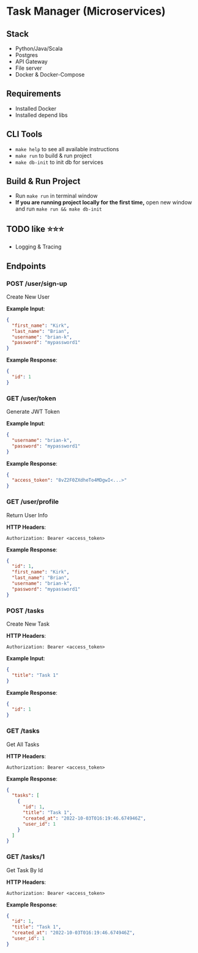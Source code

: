 # Task Manager (Microservices)
## Stack
- Python/Java/Scala
- Postgres
- API Gateway
- File server
- Docker & Docker-Compose

## Requirements
- Installed Docker
- Installed depend libs

## CLI Tools
- `make help` to see all available instructions
- `make run` to build & run project
- `make db-init` to init db for services

## Build & Run Project
- Run `make run` in terminal window
- **If you are running project locally for the first time,** open new window and run `make run && make db-init`

## TODO like ⭐⭐⭐
- Logging & Tracing

## Endpoints
### POST /user/sign-up

Create New User

**Example Input**:
```json
{
  "first_name": "Kirk",
  "last_name": "Brian",
  "username": "brian-k",
  "password": "mypassword1"
}
```
**Example Response**:
```json
{
  "id": 1
}
```

### GET /user/token

Generate JWT Token

**Example Input**:
```json
{
  "username": "brian-k",
  "password": "mypassword1"
}
```
**Example Response**:
```json
{
  "access_token": "8vZ2F0ZXdheTo4MDgwI<...>"
}
```

### GET /user/profile

Return User Info

**HTTP Headers**:

```
Authorization: Bearer <access_token>
```

**Example Response**:
```json
{
  "id": 1,
  "first_name": "Kirk",
  "last_name": "Brian",
  "username": "brian-k",
  "password": "mypassword1"
}
```

### POST /tasks

Create New Task

**HTTP Headers**:

```
Authorization: Bearer <access_token>
```

**Example Input**:
```json
{
  "title": "Task 1"
}
```
**Example Response**:
```json
{
  "id": 1
}
```

### GET /tasks

Get All Tasks

**HTTP Headers**:

```
Authorization: Bearer <access_token>
```

**Example Response**:
```json
{
  "tasks": [
    {
      "id": 1,
      "title": "Task 1",
      "created_at": "2022-10-03T016:19:46.674946Z",
      "user_id": 1
    }
  ]
}
```

### GET /tasks/1

Get Task By Id

**HTTP Headers**:

```
Authorization: Bearer <access_token>
```

**Example Response**:
```json
{
  "id": 1,
  "title": "Task 1",
  "created_at": "2022-10-03T016:19:46.674946Z",
  "user_id": 1
}
```
